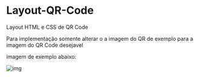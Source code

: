 # Layout-QR-Code
Layout HTML e CSS de QR Code

Para implementação somente alterar o a imagem do QR de exemplo para a imagem do QR Code desejavel

imagem de exemplo abaixo:


![img](https://live.staticflickr.com/65535/51354600664_4524ca6912_b.jpg)
